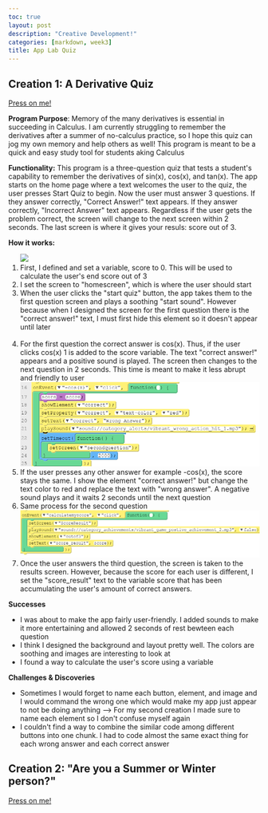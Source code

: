 ```yaml
---
toc: true
layout: post
description: "Creative Development!"
categories: [markdown, week3]
title: App Lab Quiz
---
```


<h2>Creation 1: A Derivative Quiz</h2>
<p><a href="https://studio.code.org/projects/applab/UG4i-TtiqO3O2o-eZ9s_RwX3VGww6_tuxwZQi06djMc">Press on me!</a></p>

<p><b>Program Purpose</b>: Memory of the many derivatives is essential in succeeding in Calculus. I am currently struggling to remember the derivatives after a summer of no-calculus practice, so I hope this quiz can jog my own memory and help others as well! This program is meant to be a quick and easy study tool for students aking Calculus </p>

<p><b>Functionality:</b> This program is a three-question quiz that tests a student's capability to remember the derivatives of sin(x), cos(x), and tan(x). The app starts on the home page where a text welcomes the user to the quiz, the user presses Start Quiz to begin. Now the user must answer 3 questions. If they answer correctly, "Correct Answer!" text appears. If they answer correctly, "Incorrect Answer" text appears. Regardless if the user gets the problem correct, the screen will change to the next screen within 2 seconds. The last screen is where it gives your resuls: score out of 3. </p>

<p><b>How it works: </b></p>
<ol>
<img src="emma_blog/images/yes1.png">
    <li>First, I defined and set a variable, score to 0. This will be used to calculate the user's end score out of 3 </li>
    <li>I set the screen to "homescreen", which is where the user should start</li>
    <li>When the user clicks the "start quiz" button, the app takes them to the first question screen and plays a soothing "start sound". However because when I designed the screen for the first question there is the "correct answer!" text, I must first hide this element so it doesn't appear until later</li>
<img scr="images/yes2.png">
    <li>For the first question the correct answer is cos(x). Thus, if the user clicks cos(x) 1 is added to the score variable. The text "correct answer!" appears and a positive sound is played. The screen then changes to the next question in 2 seconds. This time is meant to make it less abrupt and friendly to user</li>
<img src="images/yes3.png">
    <li>If the user presses any other answer for example -cos(x), the score stays the same. I show the element "correct answer!" but change the text color to red and replace the text with "wrong answer". A negative sound plays and it waits 2 seconds until the next question</li>
    <li>Same process for the second question</li>
<img src = "images/yes4.png">
    <li>Once the user answers the third question, the screen is taken to the results screen. However, because the score for each user is different, I set the "score_result" text to the variable score that has been accumulating the user's amount of correct answers. </li>
</ol>

<p><b>Successes</b></p>
<ul>
    <li>I was about to make the app fairly user-friendly. I added sounds to make it more entertaining and allowed 2 seconds of rest bewteen each question</li>
    <li>I think I designed the background and layout pretty well. The colors are soothing and images are interesting to look at</li>
    <li>I found a way to calculate the user's score using a variable</li>
</ul>

<p><b>Challenges & Discoveries</b></p>
<ul>
    <li>Sometimes I would forget to name each button, element, and image and I would command the wrong one which would make my app just appear to not be doing anything --> For my second creation I made sure to name each element so I don't confuse myself again</li>
    <li>I couldn't find a way to combine the similar code among different buttons into one chunk. I had to code almost the same exact thing for each wrong answer and each correct answer</li>
</ul>


<h2>Creation 2: "Are you a Summer or Winter person?"</h2>

<p><a href="https://studio.code.org/projects/applab/3dQnLE_UP4bHbgm-Of6q4oNKKtm9sZgjBtInEU5ZipE">Press on me!</a></p>



